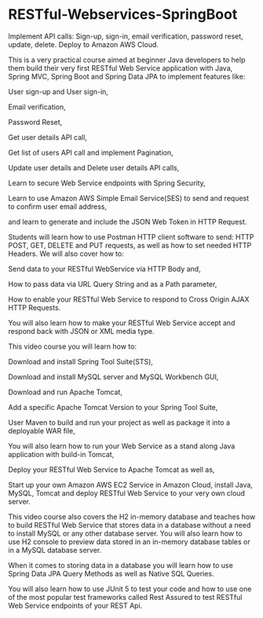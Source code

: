 # RESTful-Webservices-SpringBoot
Implement API calls: Sign-up, sign-in, email verification, password reset, update, delete. Deploy to Amazon AWS Cloud.

This is a very practical course aimed at beginner Java developers to help them build their very first RESTful Web Service application with Java, Spring MVC, Spring Boot and Spring Data JPA to implement features like: 

User sign-up and User sign-in, 

Email verification,

Password Reset,

Get user details API call, 

Get list of users API call and implement Pagination, 

Update user details and Delete user details API calls, 

Learn to secure Web Service endpoints with Spring Security, 

Learn to use Amazon AWS Simple Email Service(SES) to send and request to confirm user email address, 

and learn to generate and include the JSON Web Token in HTTP Request.

Students will learn how to use Postman HTTP client software to send: HTTP POST, GET, DELETE and PUT requests, as well as how to set needed HTTP Headers. We will also cover how to: 

Send data to your RESTful WebService via HTTP Body and,

How to pass data via URL Query String and as a Path parameter,

How to enable your RESTful Web Service to respond to Cross Origin AJAX HTTP Requests.

You will also learn how to make your RESTful Web Service accept and respond back with JSON or XML media type.

This video course you will learn how to: 

Download and install Spring Tool Suite(STS), 

Download and install MySQL server and MySQL Workbench GUI, 

Download and run Apache Tomcat,

Add a specific Apache Tomcat Version to your Spring Tool Suite, 

User Maven to build and run your project as well as package it into a deployable WAR file, 

You will also learn how to run your Web Service as a stand along Java application with build-in Tomcat, 

Deploy your RESTful Web Service to Apache Tomcat as well as, 

Start up your own Amazon AWS EC2 Service in Amazon Cloud, install Java, MySQL, Tomcat and deploy RESTful Web Service to your very own cloud server. 

This video course also covers the H2 in-memory database and teaches how to build RESTful Web Service that stores data in a database without a need to install MySQL or any other database server. You will also learn how to use H2 console to preview data stored in an in-memory database tables or in a MySQL database server.

When it comes to storing data in a database you will learn how to use Spring Data JPA Query Methods as well as Native SQL Queries.

You will also learn how to use JUnit 5 to test your code and how to use one of the most popular test frameworks called Rest Assured to test RESTful Web Service endpoints of your REST Api.
